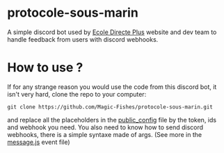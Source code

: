 # protocole-sous-marin
A simple discord bot used by [Ecole Directe Plus](https://ecole-directe.plus) website and dev team to handle feedback from users with discord webhooks.

# How to use ?

If for any strange reason you would use the code from this discord bot, it isn't very hard, clone the repo to your computer:

```git clone https://github.com/Magic-Fishes/protocole-sous-marin.git```

 and replace all the placeholders in the [public_config](https://github.com/Magic-Fishes/protocole-sous-marin/blob/main/src/public_config.json) file by the token, ids and webhook you need. You also need to know how to send discord webhooks, there is a simple syntaxe made of args. (See more in the [message.js](https://github.com/Magic-Fishes/protocole-sous-marin/blob/main/src/events/message.js) event file)